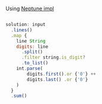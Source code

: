 Using [Neptune impl](https://www.reddit.com/r/ProgrammingLanguages/s/ZJ4D36oZ2J)


```javascript

solution: input
  .lines()
  .map {
    line String
    digits: line
      .split()
      .filter string.is_digit?
      .to_list()
    int.parse(
        digits.first().or {'0'} ++ 
        digits.last() .or {'0'}
    )
  }
  .sum()
```